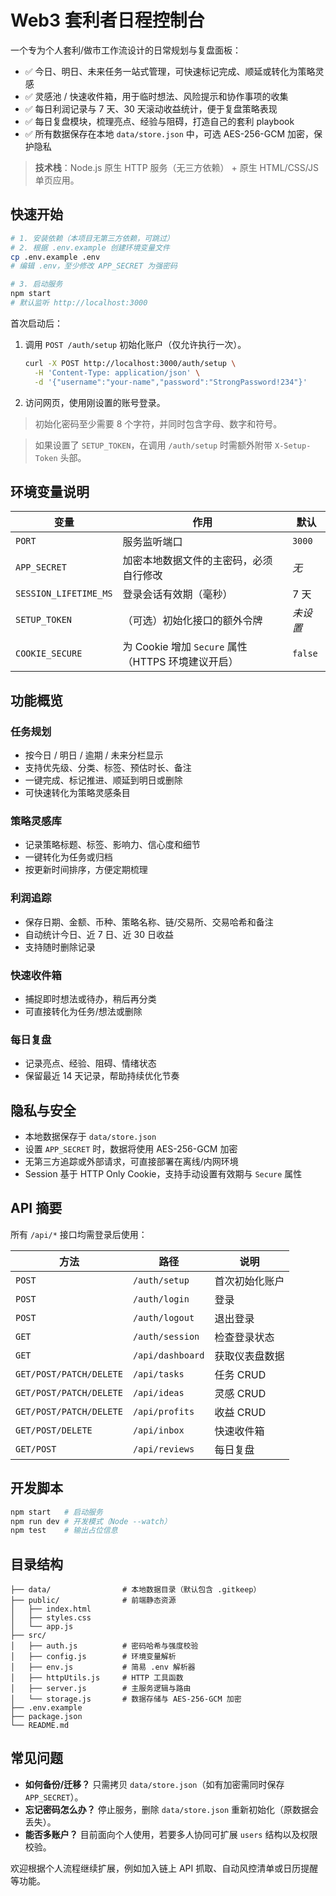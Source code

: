 # Web3 套利者日程控制台

一个专为个人套利/做市工作流设计的日常规划与复盘面板：

- ✅ 今日、明日、未来任务一站式管理，可快速标记完成、顺延或转化为策略灵感
- ✅ 灵感池 / 快速收件箱，用于临时想法、风险提示和协作事项的收集
- ✅ 每日利润记录与 7 天、30 天滚动收益统计，便于复盘策略表现
- ✅ 每日复盘模块，梳理亮点、经验与阻碍，打造自己的套利 playbook
- ✅ 所有数据保存在本地 `data/store.json` 中，可选 AES-256-GCM 加密，保护隐私

> **技术栈**：Node.js 原生 HTTP 服务（无三方依赖） + 原生 HTML/CSS/JS 单页应用。

## 快速开始

```bash
# 1. 安装依赖（本项目无第三方依赖，可跳过）
# 2. 根据 .env.example 创建环境变量文件
cp .env.example .env
# 编辑 .env，至少修改 APP_SECRET 为强密码

# 3. 启动服务
npm start
# 默认监听 http://localhost:3000
```

首次启动后：

1. 调用 `POST /auth/setup` 初始化账户（仅允许执行一次）。
   ```bash
   curl -X POST http://localhost:3000/auth/setup \
     -H 'Content-Type: application/json' \
     -d '{"username":"your-name","password":"StrongPassword!234"}'
   ```
2. 访问网页，使用刚设置的账号登录。

> 初始化密码至少需要 8 个字符，并同时包含字母、数字和符号。

> 如果设置了 `SETUP_TOKEN`，在调用 `/auth/setup` 时需额外附带 `X-Setup-Token` 头部。

## 环境变量说明

| 变量 | 作用 | 默认 |
| --- | --- | --- |
| `PORT` | 服务监听端口 | `3000` |
| `APP_SECRET` | 加密本地数据文件的主密码，必须自行修改 | *无* |
| `SESSION_LIFETIME_MS` | 登录会话有效期（毫秒） | 7 天 |
| `SETUP_TOKEN` | （可选）初始化接口的额外令牌 | *未设置* |
| `COOKIE_SECURE` | 为 Cookie 增加 `Secure` 属性（HTTPS 环境建议开启） | `false` |

## 功能概览

### 任务规划
- 按今日 / 明日 / 逾期 / 未来分栏显示
- 支持优先级、分类、标签、预估时长、备注
- 一键完成、标记推进、顺延到明日或删除
- 可快速转化为策略灵感条目

### 策略灵感库
- 记录策略标题、标签、影响力、信心度和细节
- 一键转化为任务或归档
- 按更新时间排序，方便定期梳理

### 利润追踪
- 保存日期、金额、币种、策略名称、链/交易所、交易哈希和备注
- 自动统计今日、近 7 日、近 30 日收益
- 支持随时删除记录

### 快速收件箱
- 捕捉即时想法或待办，稍后再分类
- 可直接转化为任务/想法或删除

### 每日复盘
- 记录亮点、经验、阻碍、情绪状态
- 保留最近 14 天记录，帮助持续优化节奏

## 隐私与安全

- 本地数据保存于 `data/store.json`
- 设置 `APP_SECRET` 时，数据将使用 AES-256-GCM 加密
- 无第三方追踪或外部请求，可直接部署在离线/内网环境
- Session 基于 HTTP Only Cookie，支持手动设置有效期与 `Secure` 属性

## API 摘要

所有 `/api/*` 接口均需登录后使用：

| 方法 | 路径 | 说明 |
| --- | --- | --- |
| `POST` | `/auth/setup` | 首次初始化账户 |
| `POST` | `/auth/login` | 登录 |
| `POST` | `/auth/logout` | 退出登录 |
| `GET` | `/auth/session` | 检查登录状态 |
| `GET` | `/api/dashboard` | 获取仪表盘数据 |
| `GET/POST/PATCH/DELETE` | `/api/tasks` | 任务 CRUD |
| `GET/POST/PATCH/DELETE` | `/api/ideas` | 灵感 CRUD |
| `GET/POST/PATCH/DELETE` | `/api/profits` | 收益 CRUD |
| `GET/POST/DELETE` | `/api/inbox` | 快速收件箱 |
| `GET/POST` | `/api/reviews` | 每日复盘 |

## 开发脚本

```bash
npm start   # 启动服务
npm run dev # 开发模式（Node --watch）
npm test    # 输出占位信息
```

## 目录结构

```
├── data/                # 本地数据目录（默认包含 .gitkeep）
├── public/              # 前端静态资源
│   ├── index.html
│   ├── styles.css
│   └── app.js
├── src/
│   ├── auth.js          # 密码哈希与强度校验
│   ├── config.js        # 环境变量解析
│   ├── env.js           # 简易 .env 解析器
│   ├── httpUtils.js     # HTTP 工具函数
│   ├── server.js        # 主服务逻辑与路由
│   └── storage.js       # 数据存储与 AES-256-GCM 加密
├── .env.example
├── package.json
└── README.md
```

## 常见问题

- **如何备份/迁移？** 只需拷贝 `data/store.json`（如有加密需同时保存 `APP_SECRET`）。
- **忘记密码怎么办？** 停止服务，删除 `data/store.json` 重新初始化（原数据会丢失）。
- **能否多账户？** 目前面向个人使用，若要多人协同可扩展 `users` 结构以及权限校验。

欢迎根据个人流程继续扩展，例如加入链上 API 抓取、自动风控清单或日历提醒等功能。

